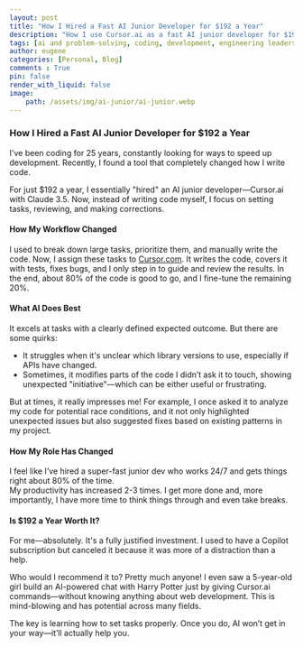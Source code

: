 ```yaml
---
layout: post
title: "How I Hired a Fast AI Junior Developer for $192 a Year"
description: "How I use Cursor.ai as a fast AI junior developer for $192/year to speed up coding, automate tasks, and boost productivity by 2-3x. AI-powered development in action!"
tags: [ai and problem-solving, coding, development, engineering leadership, productivity and innovation, programming, ruby developer, software development, tech, tech blog, tech career, ai-powered development, ai coding assistant, ai productivity, ai developer tools, cursor ai, claude ai, software engineering automation, ai junior developer, future of coding]
author: eugene
categories: [Personal, Blog]
comments : True
pin: false
render_with_liquid: false
image:
    path: /assets/img/ai-junior/ai-junior.webp
---
```


### **How I Hired a Fast AI Junior Developer for $192 a Year**  

I've been coding for 25 years, constantly looking for ways to speed up development. Recently, I found a tool that completely changed how I write code.  

For just $192 a year, I essentially "hired" an AI junior developer—Cursor.ai with Claude 3.5. Now, instead of writing code myself, I focus on setting tasks, reviewing, and making corrections.  

#### **How My Workflow Changed**  

I used to break down large tasks, prioritize them, and manually write the code. Now, I assign these tasks to [Cursor.com](https://cursor.com). It writes the code, covers it with tests, fixes bugs, and I only step in to guide and review the results. In the end, about 80% of the code is good to go, and I fine-tune the remaining 20%.  

#### **What AI Does Best**  

It excels at tasks with a clearly defined expected outcome. But there are some quirks:  
- It struggles when it's unclear which library versions to use, especially if APIs have changed.  
- Sometimes, it modifies parts of the code I didn’t ask it to touch, showing unexpected "initiative"—which can be either useful or frustrating.  

But at times, it really impresses me! For example, I once asked it to analyze my code for potential race conditions, and it not only highlighted unexpected issues but also suggested fixes based on existing patterns in my project.  

#### **How My Role Has Changed**  

I feel like I’ve hired a super-fast junior dev who works 24/7 and gets things right about 80% of the time.  
My productivity has increased 2-3 times. I get more done and, more importantly, I have more time to think things through and even take breaks.  

#### **Is $192 a Year Worth It?**  

For me—absolutely. It's a fully justified investment. I used to have a Copilot subscription but canceled it because it was more of a distraction than a help.  

Who would I recommend it to? Pretty much anyone! I even saw a 5-year-old girl build an AI-powered chat with Harry Potter just by giving Cursor.ai commands—without knowing anything about web development. This is mind-blowing and has potential across many fields.  

The key is learning how to set tasks properly. Once you do, AI won’t get in your way—it’ll actually help you.